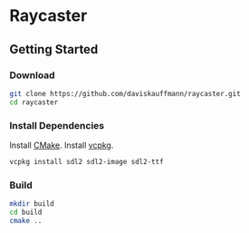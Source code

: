 # Raycaster

## Getting Started

### Download

```sh
git clone https://github.com/daviskauffmann/raycaster.git
cd raycaster
```

### Install Dependencies

Install [CMake](https://cmake.org/).
Install [vcpkg](https://vcpkg.io/).

```sh
vcpkg install sdl2 sdl2-image sdl2-ttf
```

### Build

```sh
mkdir build
cd build
cmake ..
```
